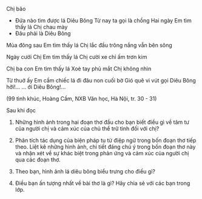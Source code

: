 Chị bão

- Đứa nào tìm được lá Diêu Bông
Từ nay ta gọi là chồng
Hai ngày Em tìm thấy lá
Chị chau mày
- Đâu phải là Diêu Bông

Mùa đông sau Em tìm thấy lá
Chị lắc đầu
trông nắng vẫn bên sông

Ngày cưới Chị
Em tìm thấy lá
Chị cười xe chỉ ấm trơn kim

Chị ba con
Em tìm thấy lá
Xoè tay phủ mắt Chị không nhìn

Từ thuở ấy
Em cầm chiếc lá
đi đâu non cuối bờ
Gió quê vi vút gọi
Diêu Bông hỡi!...
... ới Diêu Bông!...

(99 tình khúc, Hoàng Cầm, NXB Văn học, Hà Nội, tr. 30 - 31)

Sau khi đọc

1. Những hình ảnh trong hai đoạn thơ đầu cho bạn biết điều gì về tâm tư của người chị và cảm xúc của chủ thể trữ tình đối với chị?

2. Phân tích tác dụng của biện pháp tu từ điệp ngữ trong bốn đoạn thơ tiếp theo. Liệt kê những hình ảnh, chi tiết đáng chú ý trong bốn đoạn thơ này và nhận xét về sự khác biệt trong phản ứng và cảm xúc của người chị qua các đoạn thơ.

3. Theo bạn, hình ảnh lá diêu bông biểu trưng cho điều gì?

4. Điều bạn ấn tượng nhất về bài thơ là gì? Hãy chia sẻ với các bạn trong lớp.